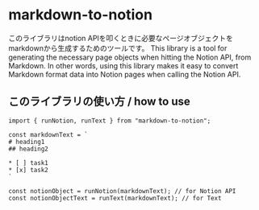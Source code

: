 # markdown-to-notion

このライブラリはnotion APIを叩くときに必要なページオブジェクトをmarkdownから生成するためのツールです。
This library is a tool for generating the necessary page objects when hitting the Notion API, from Markdown. In other words, using this library makes it easy to convert Markdown format data into Notion pages when calling the Notion API.

## このライブラリの使い方 / how to use

```
import { runNotion, runText } from "markdown-to-notion";

const markdownText = `
# heading1
## heading2

* [ ] task1
* [x] task2
`

const notionObject = runNotion(markdownText); // for Notion API
const notionObjectText = runText(markdownText); // for Text

```

